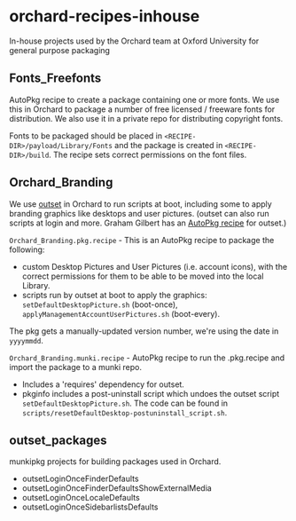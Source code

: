 # orchard-recipes-inhouse
In-house projects used by the Orchard team at Oxford University for general purpose packaging

## Fonts_Freefonts

AutoPkg recipe to create a package containing one or more fonts. We use this in Orchard to package a number of free licensed / freeware fonts for distribution. We also use it in a private repo for distributing copyright fonts.

Fonts to be packaged should be placed in `<RECIPE-DIR>/payload/Library/Fonts` and the package is created in `<RECIPE-DIR>/build`. The recipe sets correct permissions on the font files.

## Orchard_Branding

We use [outset](https://github.com/chilcote/outset) in Orchard to run scripts at boot, including some to apply branding graphics like desktops and user pictures. (outset can also run scripts at login and more. Graham Gilbert has an [AutoPkg recipe](https://github.com/grahamgilbert/autopkg-recipes/tree/master/outset) for outset.) 

`Orchard_Branding.pkg.recipe` - This is an AutoPkg recipe to package the following:
- custom Desktop Pictures and User Pictures (i.e. account icons), with the correct permissions for them to be able to be moved into the local Library. 
- scripts run by outset at boot to apply the graphics: `setDefaultDesktopPicture.sh` (boot-once), `applyManagementAccountUserPictures.sh` (boot-every). 

The pkg gets a manually-updated version number, we're using the date in `yyyymmdd`.

`Orchard_Branding.munki.recipe` - AutoPkg recipe to run the .pkg.recipe and import the package to a munki repo. 
- Includes a 'requires' dependency for outset. 
- pkginfo includes a post-uninstall script which undoes the outset script `setDefaultDesktopPicture.sh`. The code can be found in `scripts/resetDefaultDesktop-postuninstall_script.sh`.

## outset_packages

munkipkg projects for building packages used in Orchard.

- outsetLoginOnceFinderDefaults
- outsetLoginOnceFinderDefaultsShowExternalMedia
- outsetLoginOnceLocaleDefaults
- outsetLoginOnceSidebarlistsDefaults
